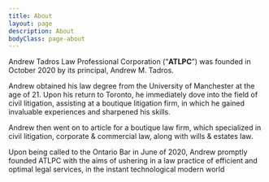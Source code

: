 ```yaml
---
title: About
layout: page
description: About
bodyClass: page-about
---
```

Andrew Tadros Law Professional Corporation (“**ATLPC**”) was founded in October 2020 by its principal, Andrew M. Tadros. 

Andrew obtained his law degree from the University of Manchester at the age of 21. Upon his return to Toronto, he immediately dove into the field of civil litigation, assisting at a boutique litigation firm, in which he gained invaluable experiences and sharpened his skills.

Andrew then went on to article for a boutique law firm, which specialized in civil litigation, corporate & commercial law, along with wills & estates law. 

Upon being called to the Ontario Bar in June of 2020, Andrew promptly founded ATLPC with the aims of ushering in a law practice of efficient and optimal legal services, in the instant technological modern world